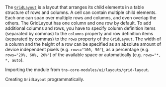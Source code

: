 The [`GridLayout`](https://docs.nativescript.org/api-reference/modules/_ui_layouts_grid_layout_) is a layout that arranges its child elements in a table structure of rows and columns. A cell can contain multiple child elements. Each one can span over multiple rows and columns, and even overlap the others. The GridLayout has one column and one row by default. To add additional columns and rows, you have to specify column definition items (separated by commas) to the `columns` property and row definition items (separated by commas) to the `rows` property of the `GridLayout`. The width of a column and the height of a row can be specified as an absolute amount of device independent pixels (e.g. `rows="100, 50"`), as a percentage (e.g. `rows="20%, 60%, 20%"`) of the available space or automatically (e.g. `rows="*, *, auto`).
<snippet id='grid-layout-xml'/>

Importing the module from `tns-core-modules/ui/layouts/grid-layout`.
<snippet id='grid-layout-import'/>
<snippet id='grid-layout-import-ts'/>

Creating `GridLayout` programmatically.
<snippet id='grid-layout-code'/>
<snippet id='grid-layout-code-ts'/>